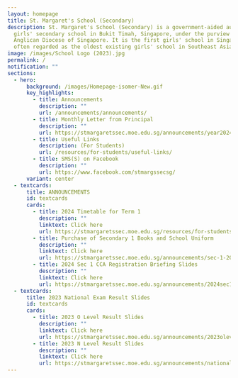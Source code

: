 ```yaml
---
layout: homepage
title: St. Margaret's School (Secondary)
description: St. Margaret's School (Secondary) is a government-aided autonomous
  girls' secondary school in Bukit Timah, Singapore, under the purview of the
  Anglican Diocese of Singapore. It is the first girls' school in Singapore and
  often regarded as the oldest existing girls' school in Southeast Asia.
image: /images/School Logo (2023).jpg
permalink: /
notification: ""
sections:
  - hero:
      background: /images/Homepage-isomer-New.gif
      key_highlights:
        - title: Announcements
          description: ""
          url: /announcements/announcements/
        - title: Monthly Letter from Principal
          description: ""
          url: https://stmargaretssec.moe.edu.sg/announcements/year2024/
        - title: Useful Links
          description: (For Students)
          url: /resources/for-students/useful-links/
        - title: SMS(S) on Facebook
          description: ""
          url: https://www.facebook.com/stmargssecsg/
      variant: center
  - textcards:
      title: ANNOUNCEMENTS
      id: textcards
      cards:
        - title: 2024 Timetable for Term 1
          description: ""
          linktext: Click here
          url: https://stmargaretssec.moe.edu.sg/resources/for-students/2024-class-timetable/
        - title: Purchase of Secondary 1 Books and School Uniform
          description: ""
          linktext: Click here
          url: https://stmargaretssec.moe.edu.sg/announcements/sec-1-2024-intake/purchaseofsec1booksandschooluniform/
        - title: 2024 Sec 1 CCA Registration Briefing Slides
          description: ""
          linktext: Click here
          url: https://stmargaretssec.moe.edu.sg/announcements/2024sec1ccaregistrationbriefingslides
  - textcards:
      title: 2023 National Exam Result Slides
      id: textcards
      cards:
        - title: 2023 O Level Result Slides
          description: ""
          linktext: Click here
          url: https://stmargaretssec.moe.edu.sg/announcements/2023olevelresultslides/
        - title: 2023 N Level Result Slides
          description: ""
          linktext: Click here
          url: https://stmargaretssec.moe.edu.sg/announcements/national-exam-results-slides/2023nlevelresultslides/
---
```

